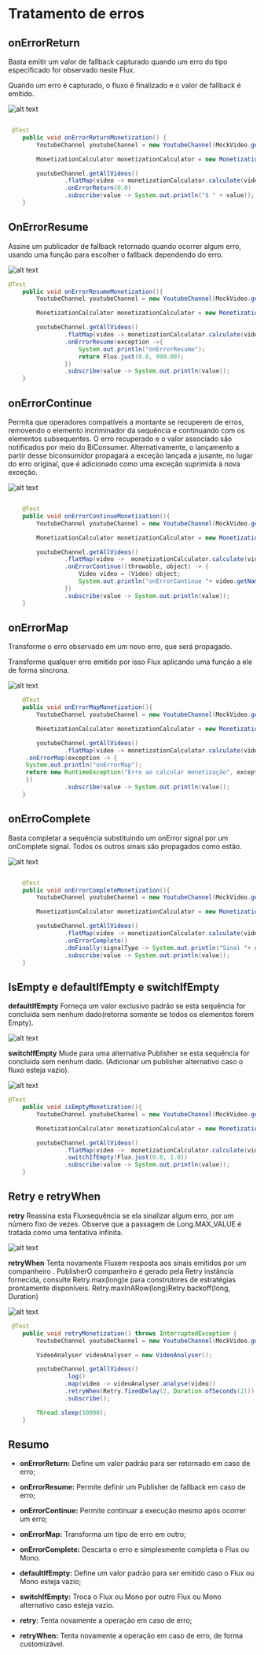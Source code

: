 # Tratamento de erros

## onErrorReturn

Basta emitir um valor de fallback capturado quando um erro do tipo especificado for observado neste Flux.

Quando um erro é capturado, o fluxo é finalizado e o valor de fallback é emitido.

![alt text](image.png)

``` java

 @Test
    public void onErrorReturnMonetization() {
        YoutubeChannel youtubeChannel = new YoutubeChannel(MockVideo.generateVideos());

        MonetizationCalculator monetizationCalculator = new MonetizationCalculator();

        youtubeChannel.getAllVideos()
                .flatMap(video -> monetizationCalculator.calculate(video))
                .onErrorReturn(0.0)
                .subscribe(value -> System.out.println("$ " + value));
    }
```

## OnErrorResume

Assine um publicador de fallback retornado quando ocorrer algum erro, usando uma função para escolher o fallback dependendo do erro.

![alt text](image-1.png)

``` java
@Test
    public void onErrorResumeMonetization(){
        YoutubeChannel youtubeChannel = new YoutubeChannel(MockVideo.generateVideos());

        MonetizationCalculator monetizationCalculator = new MonetizationCalculator();

        youtubeChannel.getAllVideos()
                .flatMap(video -> monetizationCalculator.calculate(video))
                .onErrorResume(exception ->{
                    System.out.println("onErrorResume");
                    return Flux.just(0.0, 999.00);
                })
                .subscribe(value -> System.out.println(value));
    }
```

## onErrorContinue

Permita que operadores compatíveis a montante se recuperem de erros, removendo o elemento incriminador da sequência e continuando com os elementos subsequentes. O erro recuperado e o valor associado são notificados por meio do BiConsumer. Alternativamente, o lançamento a partir desse biconsumidor propagará a exceção lançada a jusante, no lugar do erro original, que é adicionado como uma exceção suprimida à nova exceção.

![alt text](image-2.png)

``` java

    @Test
    public void onErrorContinueMonetization(){
        YoutubeChannel youtubeChannel = new YoutubeChannel(MockVideo.generateVideos());

        MonetizationCalculator monetizationCalculator = new MonetizationCalculator();

        youtubeChannel.getAllVideos()
                .flatMap(video ->  monetizationCalculator.calculate(video))
                .onErrorContinue((throwable, object) -> {
                    Video video = (Video) object;
                    System.out.println("onErrorContinue "+ video.getName());
                })
                .subscribe(value -> System.out.println(value));
    }
```

## onErrorMap

Transforme o erro observado em um novo erro, que será propagado.

Transforme qualquer erro emitido por isso Flux aplicando uma função a ele de forma síncrona.

![alt text](image-3.png)

``` java
    @Test
    public void onErrorMapMonetization(){
        YoutubeChannel youtubeChannel = new YoutubeChannel(MockVideo.generateVideos());

        MonetizationCalculator monetizationCalculator = new MonetizationCalculator();

        youtubeChannel.getAllVideos()
                .flatMap(video -> monetizationCalculator.calculate(video))
     .onErrorMap(exception -> {
     System.out.println("onErrorMap");
     return new RuntimeException("Erro ao calcular monetização", exception);
     })
                .subscribe(value -> System.out.println(value));
    }

```

## onErroComplete

Basta completar a sequência substituindo um onError signal por um onComplete signal. Todos os outros sinais são propagados como estão.

![alt text](image-4.png)

``` java

    @Test
    public void onErrorCompleteMonetization(){
        YoutubeChannel youtubeChannel = new YoutubeChannel(MockVideo.generateVideos());

        MonetizationCalculator monetizationCalculator = new MonetizationCalculator();

        youtubeChannel.getAllVideos()
                .flatMap(video -> monetizationCalculator.calculate(video))
                .onErrorComplete()
                .doFinally(signalType -> System.out.println("Sinal "+ signalType))
                .subscribe(value -> System.out.println(value));
    }

```

## IsEmpty e defaultIfEmpty e switchIfEmpty

**defaultIfEmpty** Forneça um valor exclusivo padrão se esta sequência for concluída sem nenhum dado(retorna somente se todos os elementos forem Empty).

![alt text](image-5.png)

**switchIfEmpty** Mude para uma alternativa Publisher se esta sequência for concluída sem nenhum dado. (Adicionar um publisher alternativo caso o fluxo esteja vazio).

![alt text](image-6.png)

``` java
@Test
    public void isEmptyMonetization(){
        YoutubeChannel youtubeChannel = new YoutubeChannel(MockVideo.generateVideos3());

        MonetizationCalculator monetizationCalculator = new MonetizationCalculator();

        youtubeChannel.getAllVideos()
                .flatMap(video ->  monetizationCalculator.calculate(video))
                .switchIfEmpty(Flux.just(0.0, 1.0))
                .subscribe(value -> System.out.println(value));
    }
```

## Retry e retryWhen

**retry** Reassina esta Fluxsequência se ela sinalizar algum erro, por um número fixo de vezes. Observe que a passagem de Long.MAX_VALUE é tratada como uma tentativa infinita.

![alt text](image-7.png)

**retryWhen** Tenta novamente Fluxem resposta aos sinais emitidos por um companheiro . PublisherO companheiro é gerado pela Retry instância fornecida, consulte Retry.max(long)e para construtores de estratégias prontamente disponíveis. Retry.maxInARow(long)Retry.backoff(long, Duration)

![alt text](image-8.png)

``` java
 @Test
    public void retryMonetization() throws InterruptedException {
        YoutubeChannel youtubeChannel = new YoutubeChannel(MockVideo.generateVideos());

        VideoAnalyser videoAnalyser = new VideoAnalyser();

        youtubeChannel.getAllVideos()
                .log()
                .map(video -> videoAnalyser.analyse(video))
                .retryWhen(Retry.fixedDelay(2, Duration.ofSeconds(2)))
                .subscribe();

        Thread.sleep(10000);
    }
```

## Resumo

- **onErrorReturn:** Define um valor padrão para ser retornado em caso de erro;

- **onErrorResume:** Permite definir um Publisher de fallback em caso de erro;

- **onErrorContinue:** Permite continuar a execução mesmo após ocorrer um erro;

- **onErrorMap:** Transforma um tipo de erro em outro;

- **onErrorComplete:** Descarta o erro e simplesmente completa o Flux ou Mono.

- **defaultIfEmpty:** Define um valor padrão para ser emitido caso o Flux ou Mono esteja vazio;

- **switchIfEmpty:** Troca o Flux ou Mono por outro Flux ou Mono alternativo caso esteja vazio.

- **retry:** Tenta novamente a operação em caso de erro;

- **retryWhen:** Tenta novamente a operação em caso de erro, de forma customizável.
